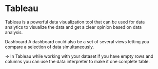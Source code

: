 # Tableau

Tableau is a powerful data visualization tool that can be used for data analytics to visualize the data and get a clear opinion 
based on data analysis.

Dashboard
A dashboard could also be a set of several views letting you compare a selection of data simultaneously. 

=> In Tableau while working with your dataset if you have empty rows and columns you can use the data interpreter to make it one 
complete table.

